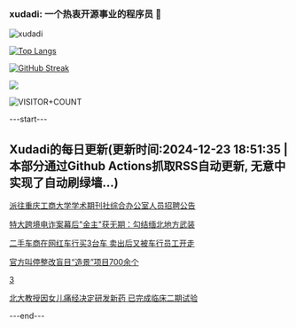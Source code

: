 ### xudadi: 一个热衷开源事业的程序员 👋

![xudadi](https://github-readme-stats-git-masterorgs-github-readme-stats-team.vercel.app/api?username=xudadi)

[![Top Langs](https://github-readme-stats.vercel.app/api/top-langs/?username=xudadi)](https://github.com/anuraghazra/github-readme-stats)

[![GitHub Streak](https://streak-stats.demolab.com?user=xudadi&locale=zh_Hans)](https://git.io/streak-stats)

![](https://raw.githubusercontent.com/xudadi/xudadi/main/assets/github-contribution-grid-snake.svg)

![VISITOR+COUNT](https://komarev.com/ghpvc/?username=xudadi&label=VISITOR+COUNT)


---start---

## Xudadi的每日更新(更新时间:2024-12-23 18:51:35 | 本部分通过Github Actions抓取RSS自动更新, 无意中实现了自动刷绿墙...)

[派往重庆工商大学学术期刊社综合办公室人员招聘公告](https://www.gongkaoleida.com/article/2240133)

[特大跨境电诈案幕后"金主"获无期：勾结缅北地方武装](https://m.163.com/news/article/JK3C66730514R9OJ.html)

[二手车商在网红车行买3台车 卖出后又被车行员工开走](https://m.163.com/news/article/JK1G8O3M053469LG.html)

[官方叫停整改盲目“造景”项目700余个](https://m.163.com/news/article/JK37J07B0001899O.html)

[3](https://m.163.com/touch/news/sub/domestic)

[北大教授因女儿痛经决定研发新药 已完成临床二期试验](https://m.163.com/news/article/JK35TVLC0512D3VJ.html)

---end---
